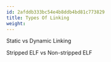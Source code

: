 ```yaml
---
id: 2afddb333bc54e4b8ddb4bd81c773829
title: Types Of Linking
weight:
---
```


Static vs Dynamic Linking

Stripped ELF vs Non-stripped ELF